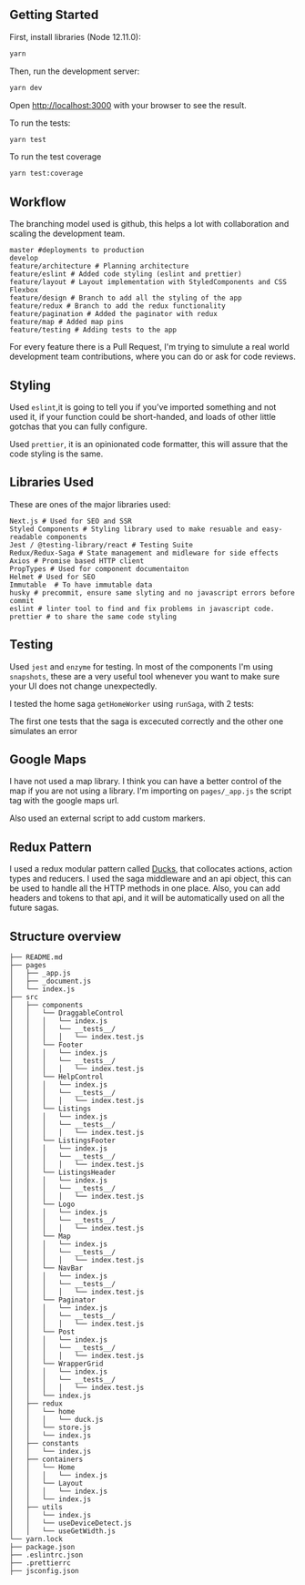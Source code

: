 ## Getting Started

First, install libraries (Node 12.11.0):

```bash
yarn
```

Then, run the development server:

```bash
yarn dev
```

Open [http://localhost:3000](http://localhost:3000) with your browser to see the result.


To run the tests:

```bash
yarn test
```

To run the test coverage
```bash
yarn test:coverage
```


## Workflow

The branching model used is github, this helps a lot with collaboration and scaling the development team.

```
master #deployments to production
develop
feature/architecture # Planning architecture
feature/eslint # Added code styling (eslint and prettier)
feature/layout # Layout implementation with StyledComponents and CSS Flexbox
feature/design # Branch to add all the styling of the app
feature/redux # Branch to add the redux functionality
feature/pagination # Added the paginator with redux
feature/map # Added map pins
feature/testing # Adding tests to the app
```

For every feature there is a Pull Request, I'm trying to simulute a real world development team contributions, where you can do or ask for code reviews.

## Styling

Used `eslint`,it is going to tell you if you’ve imported something and not used it, if your function could be short-handed, and loads of other little gotchas that you can fully configure.

Used `prettier`, it is an opinionated code formatter, this will assure that the code styling is the same.

## Libraries Used

These are ones of the major libraries used:

```
Next.js # Used for SEO and SSR
Styled Components # Styling library used to make resuable and easy-readable components
Jest / @testing-library/react # Testing Suite
Redux/Redux-Saga # State management and midleware for side effects
Axios # Promise based HTTP client
PropTypes # Used for component documentaiton
Helmet # Used for SEO
Immutable  # To have immutable data
husky # precommit, ensure same slyting and no javascript errors before commit
eslint # linter tool to find and fix problems in javascript code.
prettier # to share the same code styling
```

## Testing

Used `jest` and `enzyme` for testing. 
In most of the components I'm using `snapshots`, these are a very useful tool whenever you want to make sure your UI does not change unexpectedly.

I tested the home saga `getHomeWorker` using `runSaga`, with 2 tests:

The first one tests that the saga is excecuted correctly and the other one simulates an error

## Google Maps

I have not used a map library. I think you can have a better control of the map if you are not using a library. I'm importing on `pages/_app.js` the script tag with the google maps url.

Also used an external script to add custom markers.

## Redux Pattern

I used a redux modular pattern called [Ducks](https://github.com/erikras/ducks-modular-redux), that collocates actions, action types and reducers.
I used the saga middleware and an api object, this can be used to handle all the HTTP methods in one place. Also, you can add headers and tokens to that api, and it will be automatically used on all the future sagas.

## Structure overview

```
├── README.md
├── pages
│   ├── _app.js
│   ├── _document.js
│   └── index.js
├── src
│   ├── components
│   │   └── DraggableControl
│   │   │   └── index.js
│   │   │   └── __tests__/
│   │   │   │   └── index.test.js
│   │   └── Footer
│   │   │   └── index.js
│   │   │   └── __tests__/
│   │   │   │   └── index.test.js
│   │   └── HelpControl
│   │   │   └── index.js
│   │   │   └── __tests__/
│   │   │   │   └── index.test.js
│   │   └── Listings
│   │   │   └── index.js
│   │   │   └── __tests__/
│   │   │   │   └── index.test.js
│   │   └── ListingsFooter
│   │   │   └── index.js
│   │   │   └── __tests__/
│   │   │   │   └── index.test.js
│   │   └── ListingsHeader
│   │   │   └── index.js
│   │   │   └── __tests__/
│   │   │   │   └── index.test.js
│   │   └── Logo
│   │   │   └── index.js
│   │   │   └── __tests__/
│   │   │   │   └── index.test.js
│   │   └── Map
│   │   │   └── index.js
│   │   │   └── __tests__/
│   │   │   │   └── index.test.js
│   │   └── NavBar
│   │   │   └── index.js
│   │   │   └── __tests__/
│   │   │   │   └── index.test.js
│   │   └── Paginator
│   │   │   └── index.js
│   │   │   └── __tests__/
│   │   │   │   └── index.test.js
│   │   └── Post
│   │   │   └── index.js
│   │   │   └── __tests__/
│   │   │   │   └── index.test.js
│   │   └── WrapperGrid
│   │   │   └── index.js
│   │   │   └── __tests__/
│   │   │   │   └── index.test.js
│   │   └── index.js
│   ├── redux
│   │   └── home
│   │   │   └── duck.js
│   │   └── store.js
│   │   └── index.js
│   ├── constants
│   │   └── index.js
│   ├── containers
│   │   └── Home
│   │   │   └── index.js
│   │   └── Layout
│   │   │   └── index.js
│   │   └── index.js
│   ├── utils
│   │   └── index.js
│   │   └── useDeviceDetect.js
│   │   └── useGetWidth.js
└── yarn.lock
├── package.json
├── .eslintrc.json
├── .prettierrc
├── jsconfig.json
```
